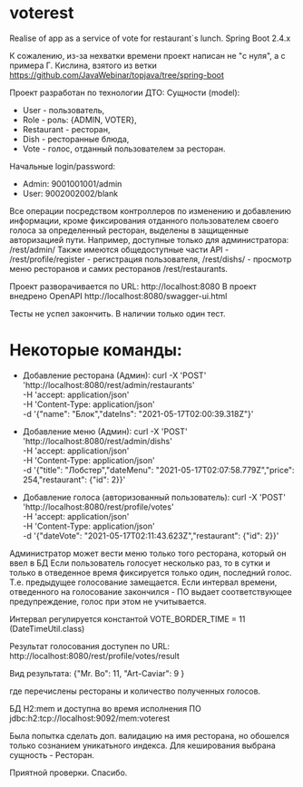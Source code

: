 # voterest
Realise of app as a service of vote for restaurant`s lunch. Spring Boot 2.4.x

К сожалению, из-за нехватки времени проект написан не "с нуля", а с примера Г. Кислина,
взятого из ветки https://github.com/JavaWebinar/topjava/tree/spring-boot

Проект разработан по технологии ДТО:
Сущности (model):
-  User - пользователь,
-  Role - роль: {ADMIN, VOTER},
-  Restaurant - ресторан,
-  Dish - ресторанные блюда,
-  Vote - голос, отданный пользователем за ресторан.

Начальные login/password:
* Admin: 9001001001/admin
* User:  9002002002/blank

Все операции посредством контроллеров по изменению и добавлению информации, кроме фиксирования отданного 
пользователем своего голоса за определенный ресторан, выделены в защищенные 
авторизацией пути.
Например, доступные только для администратора: /rest/admin/
Также имеются общедоступные части API - /rest/profile/register - регистрация пользователя,
/rest/dishs/ - просмотр меню ресторанов и самих ресторанов /rest/restaurants.

Проект разворачивается по URL: http://localhost:8080
В проект внедрено OpenAPI http://localhost:8080/swagger-ui.html 

Тесты не успел закончить. В наличии только один тест.

# Некоторые команды:
* Добавление ресторана (Админ):
curl -X 'POST' \
'http://localhost:8080/rest/admin/restaurants' \
-H 'accept: application/json' \
-H 'Content-Type: application/json' \
-d '{"name": "Блок","dateIns": "2021-05-17T02:00:39.318Z"}'
  

* Добавление меню (Админ):
curl -X 'POST' \
'http://localhost:8080/rest/admin/dishs' \
-H 'accept: application/json' \
-H 'Content-Type: application/json' \
-d '{"title": "Лобстер","dateMenu": "2021-05-17T02:07:58.779Z","price": 254,"restaurant": {"id": 2}}'


* Добавление голоса (авторизованный пользователь):
  curl -X 'POST' \
  'http://localhost:8080/rest/profile/votes' \
  -H 'accept: application/json' \
  -H 'Content-Type: application/json' \
  -d '{"dateVote": "2021-05-17T02:11:43.623Z","restaurant": {"id": 2}}'
  
Администратор может вести меню только того ресторана, который он ввел в БД
Если пользователь голосует несколько раз, то в сутки и только в отведенное время 
фиксируется только один, последний голос. Т.е. предыдущее голосование замещается.
Если интервал времени, отведенного на голосование закончился - ПО выдает 
соответствующее предупреждение, голос при этом не учитывается.

Интервал регулируется константой VOTE_BORDER_TIME = 11 (DateTimeUtil.class)

Результат голосования доступен по URL:
http://localhost:8080/rest/profile/votes/result

Вид результата:
{"Mr. Bo": 11,
"Art-Caviar": 9 }

где перечислены рестораны и количество полученных голосов.

БД H2:mem и доступна во время исполнения ПО
jdbc:h2:tcp://localhost:9092/mem:voterest

Была попытка сделать доп. валидацию на имя ресторана, но обошелся только сознанием уникатьного индекса.
Для кеширования выбрана сущность - Ресторан.

Приятной проверки.
Спасибо.

